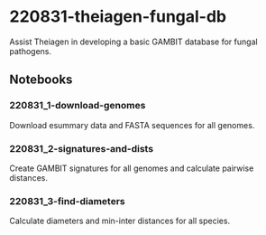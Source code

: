 # 220831-theiagen-fungal-db

Assist Theiagen in developing a basic GAMBIT database for fungal pathogens.


## Notebooks

### 220831_1-download-genomes

Download esummary data and FASTA sequences for all genomes.


### 220831_2-signatures-and-dists

Create GAMBIT signatures for all genomes and calculate pairwise distances.


### 220831_3-find-diameters

Calculate diameters and min-inter distances for all species.
